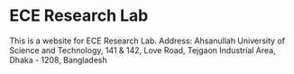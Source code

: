 # ECE Research Lab
This is a website for ECE Research Lab. 
Address: Ahsanullah University of Science and Technology, 141 & 142, Love Road, Tejgaon Industrial Area,
Dhaka - 1208, Bangladesh
